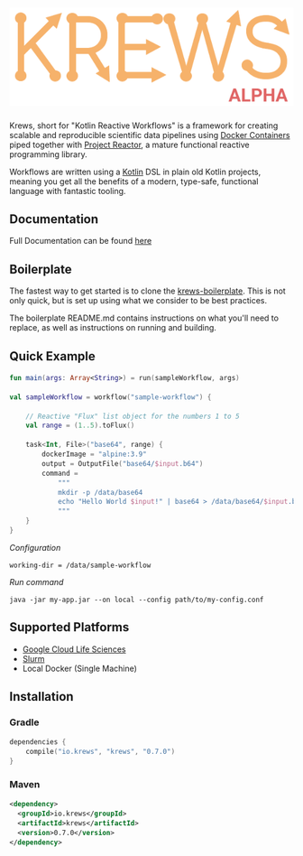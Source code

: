 <h1 align="center">
    <img alt="logo" src="docs/img/krews_logo.png" />
</h1>

Krews, short for "Kotlin Reactive Workflows" is a framework for creating scalable and reproducible 
scientific data pipelines using [Docker Containers](https://www.docker.com/) piped together with 
[Project Reactor](https://projectreactor.io/), a mature functional reactive programming library. 

Workflows are written using a [Kotlin](https://kotlinlang.org/) DSL in plain old Kotlin projects, 
meaning you get all the benefits of a modern, type-safe, functional language with fantastic tooling.

## Documentation
Full Documentation can be found [here](https://weng-lab.github.io/krews/)

## Boilerplate
The fastest way to get started is to clone the [krews-boilerplate](https://github.com/weng-lab/krews-boilerplate). 
This is not only quick, but is set up using what we consider to be best practices.

The boilerplate README.md contains instructions on what you'll need to replace, as well as instructions 
on running and building.

## Quick Example

```kotlin
fun main(args: Array<String>) = run(sampleWorkflow, args)

val sampleWorkflow = workflow("sample-workflow") {

    // Reactive "Flux" list object for the numbers 1 to 5
    val range = (1..5).toFlux()
    
    task<Int, File>("base64", range) {
        dockerImage = "alpine:3.9"
        output = OutputFile("base64/$input.b64")
        command =
            """
            mkdir -p /data/base64
            echo "Hello World $input!" | base64 > /data/base64/$input.b64
            """
    }
}
```

*Configuration*
```hocon
working-dir = /data/sample-workflow
```

*Run command*
```
java -jar my-app.jar --on local --config path/to/my-config.conf
```

## Supported Platforms
- [Google Cloud Life Sciences](https://cloud.google.com/life-sciences/)
- [Slurm](https://slurm.schedmd.com/)
- Local Docker (Single Machine)

## Installation

### Gradle
```kotlin
dependencies {
    compile("io.krews", "krews", "0.7.0")
}
```

### Maven
```xml
<dependency>
  <groupId>io.krews</groupId>
  <artifactId>krews</artifactId>
  <version>0.7.0</version>
</dependency>
```
